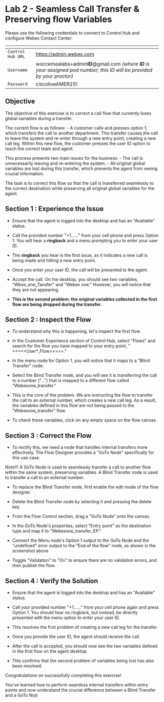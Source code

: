 # Lab 2 - Seamless Call Transfer & Preserving flow Variables

Please use the following credentials to connect to Control Hub and configure Webex Contact Center:

| <!-- -->         | <!-- -->         |
| ---------------- | ---------------- |
| `Control Hub URL`            | <a href="https://admin.webex.com" target="_blank">https://admin.webex.com</a> |
| `Username`       | wxccemealabs+admin**ID**@gmail.com  _(where **ID** is your assigned pod number; this ID will be provided by your proctor)_ |
| `Password`       | ciscoliveAMER25! |


## Objective 

The objective of this exercise is to correct a call flow that currently loses global variables during a transfer.

The current flow is as follows: 
      - A customer calls and presses option 1, which transfers the call to another department. This transfer causes the call to leave the system and re-enter through a new entry point, creating a new call leg. Within this new flow, the customer presses the user ID option to reach the correct team and agent.

This process presents two main issues for the business:
      - The call is unnecessarily leaving and re-entering the system.
      - All original global variables are lost during this transfer, which prevents the agent from seeing crucial information.

The task is to correct this flow so that the call is transferred seamlessly to the correct destination while preserving all original global variables for the agent.


## Section 1 : Experience the Issue

- Ensure that the agent is logged into the desktop and has an "Available" status.

- Call the provided number "+1......" from your cell phone and press Option 1. You will hear a **ringback** and a menu prompting you to enter your user ID.

- The **ringback** you hear is the first issue, as it indicates a new call is being made and hitting a new entry point.

- Once you enter your user ID, the call will be presented to the agent.

- Accept the call. On the desktop, you should see two variables, "Wbex_one_Tansfer" and "Webex one." However, you will notice that they are not appearing.

- **This is the second problem: the original variables collected in the first flow are being dropped during the transfer.**

## Section 2 : Inspect the Flow

- To understand why this is happening, let's inspect the first flow.

- In the Customer Experience section of Control Hub, select "Flows" and search for the flow you have mapped to your entry point, "<<<<<User*_Flow>>>>>."

- In the menu node for Option 1, you will notice that it maps to a "Blind Transfer" node.

- Select the Blind Transfer node, and you will see it is transferring the call to a number ("...") that is mapped to a different flow called "Webexone_transfer."

- This is the core of the problem. We are instructing the flow to transfer the call to an external number, which creates a new call leg. As a result, the variables defined in this flow are not being passed to the "Webexone_transfer" flow.

- To check these variables, click on any empty space on the flow canvas.

## Section 3 : Correct the Flow 

- To rectify this, we need a node that handles internal transfers more effectively. The Flow Designer provides a "GoTo Node" specifically for this use case.

Note!!!
  A GoTo Node is used to seamlessly transfer a call to another flow within the same system, preserving variables. A Blind Transfer node is used to transfer a call to an external number.

- To replace the Blind Transfer node, first enable the edit mode of the flow designer.

- Delete the Blind Transfer node by selecting it and pressing the delete key.

- From the Flow Control section, drag a "GoTo Node" onto the canvas.

- In the GoTo Node's properties, select "Entry point" as the destination type and map it to "Webexone_transfer_EP."

- Connect the Menu node's Option 1 output to the GoTo Node and the "undefined" error output to the "End of the flow" node, as shown in the screenshot above 

- Toggle "Validation" to "On" to ensure there are no validation errors, and then publish the flow.

## Section 4 : Verify the Solution

- Ensure that the agent is logged into the desktop and has an "Available" status.

- Call your provided number "+1......" from your cell phone again and press Option 1. You should hear no ringback, but instead, be directly presented with the menu option to enter your user ID.

- This resolves the first problem of creating a new call leg for the transfer.

- Once you provide the user ID, the agent should receive the call.

- After the call is accepted, you should now see the two variables defined in the first flow on the agent desktop.

- This confirms that the second problem of variables being lost has also been resolved.

Congratulations on successfully completing this exercise! 

You've learned how to perform seamless internal transfers within entry points and now understand the crucial difference between a Blind Transfer and a GoTo Nod


